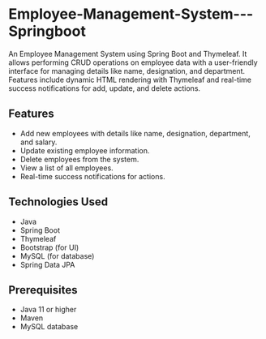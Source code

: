 # Employee-Management-System---Springboot
An Employee Management System using Spring Boot and Thymeleaf. It allows performing CRUD operations on employee data with a user-friendly interface for managing details like name, designation, and department. Features include dynamic HTML rendering with Thymeleaf and real-time success notifications for add, update, and delete actions.

## Features

- Add new employees with details like name, designation, department, and salary.
- Update existing employee information.
- Delete employees from the system.
- View a list of all employees.
- Real-time success notifications for actions.

## Technologies Used

- Java
- Spring Boot
- Thymeleaf
- Bootstrap (for UI)
- MySQL (for database)
- Spring Data JPA

## Prerequisites

- Java 11 or higher
- Maven
- MySQL database
